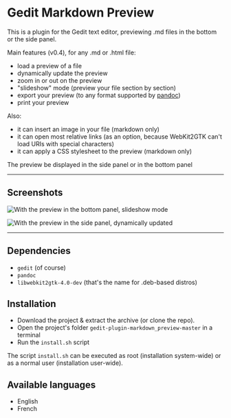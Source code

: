 # Gedit Markdown Preview

This is a plugin for the Gedit text editor, previewing .md files in the bottom or the side panel.

Main features (v0.4), for any .md or .html file:

- load a preview of a file
- dynamically update the preview
- zoom in or out on the preview
- "slideshow" mode (preview your file section by section)
- export your preview (to any format supported by [pandoc](https://pandoc.org/))
- print your preview

Also:

- it can insert an image in your file (markdown only)
- it can open most relative links (as an option, because WebKit2GTK can't load URIs with special characters)
- it can apply a CSS stylesheet to the preview (markdown only)

The preview be displayed in the side panel or in the bottom panel

----

## Screenshots

![With the preview in the bottom panel, slideshow mode](http://image.noelshack.com/fichiers/2018/11/5/1521221133-capture-d-ecran-de-2018-03-16-18-25-21.png)

![With the preview in the side panel, dynamically updated](http://image.noelshack.com/fichiers/2018/11/5/1521221246-capture-d-ecran-de-2018-03-16-18-27-19.png)

----

## Dependencies

- `gedit` (of course)
- `pandoc`
- `libwebkit2gtk-4.0-dev` (that's the name for .deb-based distros)

## Installation

- Download the project & extract the archive (or clone the repo).
- Open the project's folder `gedit-plugin-markdown_preview-master` in a terminal
- Run the `install.sh` script

The script `install.sh` can be executed as root (installation system-wide) or as a normal user (installation user-wide).

## Available languages

- English
- French

